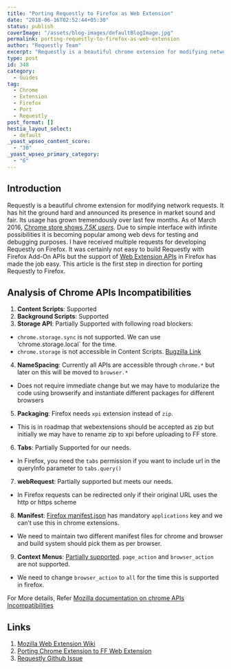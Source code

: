 ```yaml
---
title: "Porting Requestly to Firefox as Web Extension"
date: "2018-06-16T02:52:44+05:30"
status: publish
coverImage: "/assets/blog-images/defaultBlogImage.jpg"
permalink: porting-requestly-to-firefox-as-web-extension
author: "Requestly Team"
excerpt: "Requestly is a beautiful chrome extension for modifying network requests. It has hit the ground hard and announced its presence in market sound and fair. Its usage has grown tremendously over last few months."
type: post
id: 348
category:
  - Guides
tag:
  - Chrome
  - Extension
  - Firefox
  - Port
  - Requestly
post_format: []
hestia_layout_select:
  - default
_yoast_wpseo_content_score:
  - "30"
_yoast_wpseo_primary_category:
  - "6"
---
```


## Introduction

Requestly is a beautiful chrome extension for modifying network requests. It has hit the ground hard and announced its presence in market sound and fair. Its usage has grown tremendously over last few months. As of March 2016,<span> </span>[Chrome store shows<span> </span>_7.5K users_](http://bit.ly/requestly-chrome-store). Due to simple interface with infinite possibilities it is becoming popular among web devs for testing and debugging purposes. I have received multiple requests for developing Requestly on Firefox. It was certainly not easy to build Requestly with Firefox Add-On APIs but the support of<span> </span>[Web Extension APIs](https://developer.mozilla.org/en-US/Add-ons/WebExtensions/Anatomy_of_a_WebExtension)<span> </span>in Firefox has made the job easy. This article is the first step in direction for porting Requestly to Firefox.

## Analysis of Chrome APIs Incompatibilities

1. **Content Scripts**: Supported
2. **Background Scripts**: Supported
3. **Storage API**: Partially Supported with following road blockers:

- `chrome.storage.sync`<span> </span>is not supported. We can use ‘chrome.storage.local` for the time.
- `chrome.storage`<span> </span>is not accessible in Content Scripts.<span> </span>[Bugzilla Link](https://bugzilla.mozilla.org/show_bug.cgi?id=1197346)

4. **NameSpacing**: Currently all APIs are accessible through<span> </span>`chrome.*`<span> </span>but later on this will be moved to<span> </span>`browser.*`

- Does not require immediate change but we may have to modularize the code using browserify and instantiate different packages for different browsers

5. **Packaging**: Firefox needs<span> </span>`xpi`<span> </span>extension instead of<span> </span>`zip`.

- This is in roadmap that webextensions should be accepted as zip but initially we may have to rename zip to xpi before uploading to FF store.

6. **Tabs**: Partially Supported for our needs.

- In Firefox, you need the<span> </span>`tabs`<span> </span>permission if you want to include url in the queryInfo parameter to<span> </span>`tabs.query()`

7. **webRequest**: Partially supported but meets our needs.

- In Firefox requests can be redirected only if their original URL uses the http or https scheme

8. **Manifest**:<span> </span>[Firefox manifest.json](https://developer.mozilla.org/en-US/Add-ons/WebExtensions/manifest.json/applications)<span> </span>has mandatory<span> </span>`applications`<span> </span>key and we can’t use this in chrome extensions.

- We need to maintain two different manifest files for chrome and browser and build system should pick them as per browser.

9. **Context Menus**:<span> </span>[Partially supported](https://developer.mozilla.org/en-US/Add-ons/WebExtensions/API/contextMenus#Chrome_incompatibilities).<span> </span>`page_action`<span> </span>and<span> </span>`browser_action`<span> </span>are not supported.

- We need to change<span> </span>`browser_action`<span> </span>to<span> </span>`all`<span> </span>for the time this is supported in firefox.

For More details, Refer<span> </span>[Mozilla documentation on chrome APIs Incompatibilities](https://developer.mozilla.org/en-US/Add-ons/WebExtensions/Chrome_incompatibilities)

## Links

1. [Mozilla Web Extension Wiki](https://wiki.mozilla.org/WebExtensions)
2. [Porting Chrome Extension to FF Web Extension](https://hacks.mozilla.org/2015/10/porting-chrome-extensions-to-firefox-with-webextensions/)
3. [Requestly Github Issue](https://github.com/requestly/chrome-extension/issues/91)
